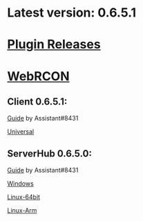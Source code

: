 # Latest version: 0.6.5.1
# [Plugin Releases](https://github.com/superrob/BeatSaberMultiplayer/releases/)
# [WebRCON](https://andruzzzhka.github.io/BeatSaberMultiplayer/)
## Client 0.6.5.1:
[Guide](https://bs.assistant.moe/Multiplayer/#Install) by Assistant#8431

[Universal](https://github.com/superrob/BeatSaberMultiplayer/releases/download/0.6.5.1/BeatSaberMultiplayer.zip)



## ServerHub 0.6.5.0:
[Guide](https://bs.assistant.moe/Multiplayer/#Hub) by Assistant#8431

[Windows](https://github.com/superrob/BeatSaberMultiplayer/releases/download/0.6.5.1/ServerHub_win-64.zip)

[Linux-64bit](https://github.com/superrob/BeatSaberMultiplayer/releases/download/0.6.5.1/ServerHub_linux-64.zip)

[Linux-Arm](https://github.com/superrob/BeatSaberMultiplayer/releases/download/0.6.5.1/ServerHub_linux-arm.zip)

